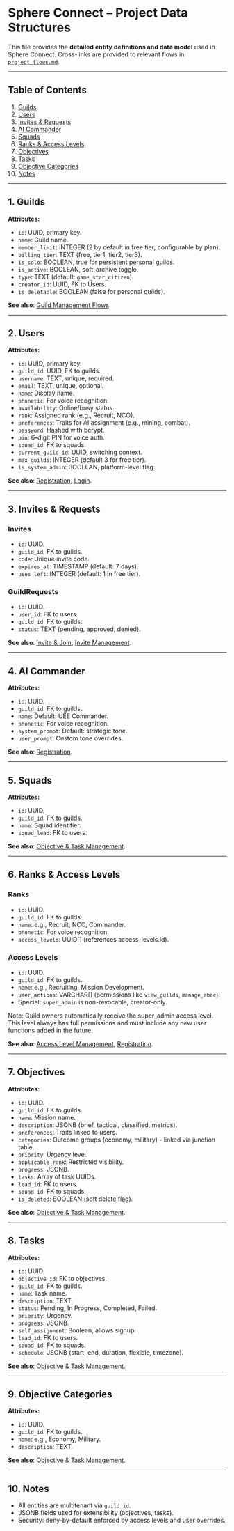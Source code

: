 # Sphere Connect – Project Data Structures

This file provides the **detailed entity definitions and data model** used in Sphere Connect. Cross-links are provided to relevant flows in [`project_flows.md`](./project_flows.md).

---

## Table of Contents
1. [Guilds](#1-guilds)
2. [Users](#2-users)
3. [Invites & Requests](#3-invites--requests)
4. [AI Commander](#4-ai-commander)
5. [Squads](#5-squads)
6. [Ranks & Access Levels](#6-ranks--access-levels)
7. [Objectives](#7-objectives)
8. [Tasks](#8-tasks)
9. [Objective Categories](#9-objective-categories)
10. [Notes](#10-notes)

---

## 1. Guilds
**Attributes:**
- `id`: UUID, primary key.
- `name`: Guild name.
- `member_limit`: INTEGER (2 by default in free tier; configurable by plan).
- `billing_tier`: TEXT (free, tier1, tier2, tier3).
- `is_solo`: BOOLEAN, true for persistent personal guilds.
- `is_active`: BOOLEAN, soft-archive toggle.
- `type`: TEXT (default: `game_star_citizen`).
- `creator_id`: UUID, FK to Users.
- `is_deletable`: BOOLEAN (false for personal guilds).

**See also**: [Guild Management Flows](./project_flows.md#3-guild-management).

---

## 2. Users
**Attributes:**
- `id`: UUID, primary key.
- `guild_id`: UUID, FK to guilds.
- `username`: TEXT, unique, required.
- `email`: TEXT, unique, optional.
- `name`: Display name.
- `phonetic`: For voice recognition.
- `availability`: Online/busy status.
- `rank`: Assigned rank (e.g., Recruit, NCO).
- `preferences`: Traits for AI assignment (e.g., mining, combat).
- `password`: Hashed with bcrypt.
- `pin`: 6-digit PIN for voice auth.
- `squad_id`: FK to squads.
- `current_guild_id`: UUID, switching context.
- `max_guilds`: INTEGER (default 3 for free tier).
- `is_system_admin`: BOOLEAN, platform-level flag.

**See also**: [Registration](./project_flows.md#1-registration), [Login](./project_flows.md#2-login).

---

## 3. Invites & Requests
### Invites
- `id`: UUID.
- `guild_id`: FK to guilds.
- `code`: Unique invite code.
- `expires_at`: TIMESTAMP (default: 7 days).
- `uses_left`: INTEGER (default: 1 in free tier).

### GuildRequests
- `id`: UUID.
- `user_id`: FK to users.
- `guild_id`: FK to guilds.
- `status`: TEXT (pending, approved, denied).

**See also**: [Invite & Join](./project_flows.md#invite--join), [Invite Management](./project_flows.md#5-invite-management).

---

## 4. AI Commander
**Attributes:**
- `id`: UUID.
- `guild_id`: FK to guilds.
- `name`: Default: UEE Commander.
- `phonetic`: For voice recognition.
- `system_prompt`: Default: strategic tone.
- `user_prompt`: Custom tone overrides.

**See also**: [Registration](./project_flows.md#1-registration).

---

## 5. Squads
**Attributes:**
- `id`: UUID.
- `guild_id`: FK to guilds.
- `name`: Squad identifier.
- `squad_lead`: FK to users.

**See also**: [Objective & Task Management](./project_flows.md#4-objective--task-management).

---

## 6. Ranks & Access Levels
### Ranks
- `id`: UUID.
- `guild_id`: FK to guilds.
- `name`: e.g., Recruit, NCO, Commander.
- `phonetic`: For voice recognition.
- `access_levels`: UUID[] (references access_levels.id).

### Access Levels
- `id`: UUID.
- `guild_id`: FK to guilds.
- `name`: e.g., Recruiting, Mission Development.
- `user_actions`: VARCHAR[] (permissions like `view_guilds`, `manage_rbac`).
- Special: `super_admin` is non-revocable, creator-only.

Note: Guild owners automatically receive the super_admin access level. This level always has full permissions and must include any new user functions added in the future.

**See also**: [Access Level Management](./project_flows.md#6-access-level-management), [Registration](./project_flows.md#1-registration).

---

## 7. Objectives
**Attributes:**
- `id`: UUID.
- `guild_id`: FK to guilds.
- `name`: Mission name.
- `description`: JSONB (brief, tactical, classified, metrics).
- `preferences`: Traits linked to users.
- `categories`: Outcome groups (economy, military) - linked via junction table.
- `priority`: Urgency level.
- `applicable_rank`: Restricted visibility.
- `progress`: JSONB.
- `tasks`: Array of task UUIDs.
- `lead_id`: FK to users.
- `squad_id`: FK to squads.
- `is_deleted`: BOOLEAN (soft delete flag).

**See also**: [Objective & Task Management](./project_flows.md#4-objective--task-management).

---

## 8. Tasks
**Attributes:**
- `id`: UUID.
- `objective_id`: FK to objectives.
- `guild_id`: FK to guilds.
- `name`: Task name.
- `description`: TEXT.
- `status`: Pending, In Progress, Completed, Failed.
- `priority`: Urgency.
- `progress`: JSONB.
- `self_assignment`: Boolean, allows signup.
- `lead_id`: FK to users.
- `squad_id`: FK to squads.
- `schedule`: JSONB (start, end, duration, flexible, timezone).

**See also**: [Objective & Task Management](./project_flows.md#4-objective--task-management).

---

## 9. Objective Categories
**Attributes:**
- `id`: UUID.
- `guild_id`: FK to guilds.
- `name`: e.g., Economy, Military.
- `description`: TEXT.

**See also**: [Objective & Task Management](./project_flows.md#4-objective--task-management).

---

## 10. Notes
- All entities are multitenant via `guild_id`.
- JSONB fields used for extensibility (objectives, tasks).
- Security: deny-by-default enforced by access levels and user overrides.


